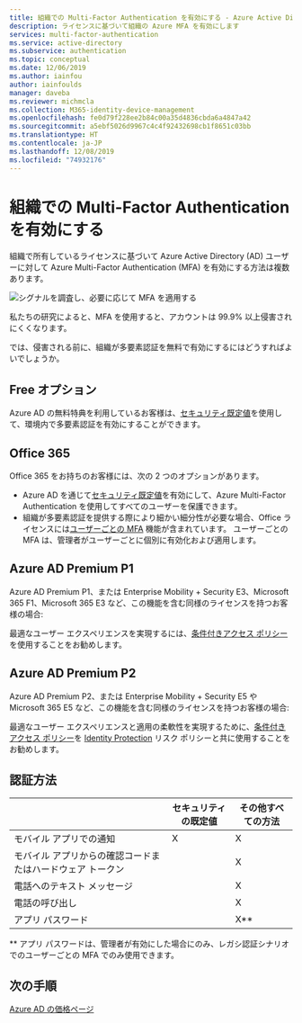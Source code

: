 ```yaml
---
title: 組織での Multi-Factor Authentication を有効にする - Azure Active Directory
description: ライセンスに基づいて組織の Azure MFA を有効にします
services: multi-factor-authentication
ms.service: active-directory
ms.subservice: authentication
ms.topic: conceptual
ms.date: 12/06/2019
ms.author: iainfou
author: iainfoulds
manager: daveba
ms.reviewer: michmcla
ms.collection: M365-identity-device-management
ms.openlocfilehash: fe0d79f228ee2b84c00a35d4836cbda6a4847a42
ms.sourcegitcommit: a5ebf5026d9967c4c4f92432698cb1f8651c03bb
ms.translationtype: HT
ms.contentlocale: ja-JP
ms.lasthandoff: 12/08/2019
ms.locfileid: "74932176"
---
```

# <a name="enable-multi-factor-authentication-for-your-organization"></a>組織での Multi-Factor Authentication を有効にする

組織で所有しているライセンスに基づいて Azure Active Directory (AD) ユーザーに対して Azure Multi-Factor Authentication (MFA) を有効にする方法は複数あります。 

![シグナルを調査し、必要に応じて MFA を適用する](./media/concept-fundamentals-mfa-get-started/verify-signals-and-perform-mfa-if-required.png)

私たちの研究によると、MFA を使用すると、アカウントは 99.9% 以上侵害されにくくなります。

では、侵害される前に、組織が多要素認証を無料で有効にするにはどうすればよいでしょうか。

## <a name="free-option"></a>Free オプション

Azure AD の無料特典を利用しているお客様は、[セキュリティ既定値](../fundamentals/concept-fundamentals-security-defaults.md)を使用して、環境内で多要素認証を有効にすることができます。

## <a name="office-365"></a>Office 365

Office 365 をお持ちのお客様には、次の 2 つのオプションがあります。

- Azure AD を通じて[セキュリティ既定値](concept-fundamentals-security-defaults.md)を有効にして、Azure Multi-Factor Authentication を使用してすべてのユーザーを保護できます。
- 組織が多要素認証を提供する際により細かい細分性が必要な場合、Office ライセンスには[ユーザーごとの MFA](../authentication/howto-mfa-userstates.md) 機能が含まれています。 ユーザーごとの MFA は、管理者がユーザーごとに個別に有効化および適用します。

## <a name="azure-ad-premium-p1"></a>Azure AD Premium P1

Azure AD Premium P1、または Enterprise Mobility + Security E3、Microsoft 365 F1、Microsoft 365 E3 など、この機能を含む同様のライセンスを持つお客様の場合: 

最適なユーザー エクスペリエンスを実現するには、[条件付きアクセス ポリシー](../conditional-access/concept-conditional-access-policy-common.md)を使用することをお勧めします。

## <a name="azure-ad-premium-p2"></a>Azure AD Premium P2

Azure AD Premium P2、または Enterprise Mobility + Security E5 や Microsoft 365 E5 など、この機能を含む同様のライセンスを持つお客様の場合: 

最適なユーザー エクスペリエンスと適用の柔軟性を実現するために、[条件付きアクセス ポリシー](../conditional-access/concept-conditional-access-policy-common.md)を [Identity Protection](../identity-protection/overview-v2.md) リスク ポリシーと共に使用することをお勧めします。

## <a name="authentication-methods"></a>認証方法

|   | セキュリティの既定値 | その他すべての方法 |
| --- | --- | --- |
| モバイル アプリでの通知 | X | X |
| モバイル アプリからの確認コードまたはハードウェア トークン |   | X |
| 電話へのテキスト メッセージ |   | X |
| 電話の呼び出し |   | X |
| アプリ パスワード |   | X** |

** アプリ パスワードは、管理者が有効にした場合にのみ、レガシ認証シナリオでのユーザーごとの MFA でのみ使用できます。

## <a name="next-steps"></a>次の手順

[Azure AD の価格ページ](https://azure.microsoft.com/pricing/details/active-directory/)
